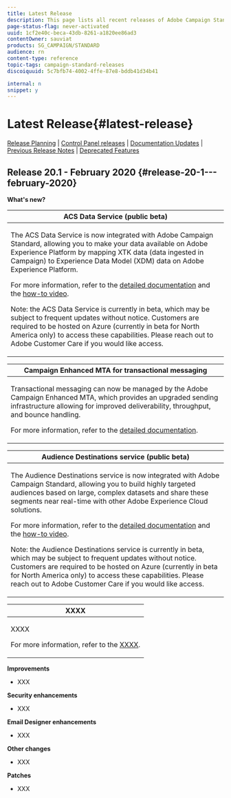 ```yaml
---
title: Latest Release
description: This page lists all recent releases of Adobe Campaign Standard.
page-status-flag: never-activated
uuid: 1cf2e40c-beca-43db-8261-a1820ee86ad3
contentOwner: sauviat
products: SG_CAMPAIGN/STANDARD
audience: rn
content-type: reference
topic-tags: campaign-standard-releases
discoiquuid: 5c7bfb74-4002-4ffe-87e8-bddb41d34b41

internal: n
snippet: y
---
```


# Latest Release{#latest-release}

[Release Planning](https://helpx.adobe.com/campaign/kb/acs-release-planning.html) &#124; [Control Panel releases](https://docs.adobe.com/content/help/en/control-panel/using/release-notes.html) &#124; [Documentation Updates](../../rn/using/documentation-updates.md) &#124; [Previous Release Notes](../../rn/using/release-notes-2019.md) &#124; [Deprecated Features](https://helpx.adobe.com/campaign/kb/acs-deprecated-and-removed-features.html)

## Release 20.1 - February 2020 {#release-20-1---february-2020}

**What's new?**


<table> 
 <thead> 
  <tr> 
   <th> <strong>ACS Data Service (public beta)</strong><br /> </th> 
  </tr> 
 </thead> 
 <tbody> 
  <tr> 
   <td> <p>The ACS Data Service is now integrated with Adobe Campaign Standard, allowing you to make your data available on Adobe Experience Platform by mapping XTK data (data ingested in Campaign) to Experience Data Model (XDM) data on Adobe Experience Platform. </p>
    <p>For more information, refer to the <a href="XXX">detailed documentation</a> and the <a href="XXX">how-to video</a>.</p>
    <p>Note: the ACS Data Service is currently in beta, which may be subject to frequent updates without notice. Customers are required to be hosted on Azure (currently in beta for North America only) to access these capabilities. Please reach out to Adobe Customer Care if you would like access.</p>
   </td> 
  </tr> 
 </tbody> 
</table>

<table> 
 <thead> 
  <tr> 
   <th> <strong>Campaign Enhanced MTA for transactional messaging</strong><br /> </th> 
  </tr> 
 </thead> 
 <tbody> 
  <tr> 
   <td> <p>Transactional messaging can now be managed by the Adobe Campaign Enhanced MTA, which provides an upgraded sending infrastructure allowing for improved deliverability, throughput, and bounce handling.</p>
    <p>For more information, refer to the <a href="https://helpx.adobe.com/campaign/kb/campaign-enhanced-mta.html">detailed documentation</a>.</p>
   </td> 
  </tr> 
 </tbody> 
</table>

<table> 
 <thead> 
  <tr> 
   <th> <strong>Audience Destinations service (public beta)</strong><br /> </th> 
  </tr> 
 </thead> 
 <tbody> 
  <tr> 
   <td> <p>The Audience Destinations service is now integrated with Adobe Campaign Standard, allowing you to build highly targeted audiences based on large, complex datasets and share these segments near real-time with other Adobe Experience Cloud solutions.</p>
    <p>For more information, refer to the <a href="XXX">detailed documentation</a> and the <a href="XXX">how-to video</a>.</p>
    <p>Note: the Audience Destinations service is currently in beta, which may be subject to frequent updates without notice. Customers are required to be hosted on Azure (currently in beta for North America only) to access these capabilities. Please reach out to Adobe Customer Care if you would like access.</p>
   </td> 
  </tr> 
 </tbody> 
</table>

<table> 
 <thead> 
  <tr> 
   <th> <strong>XXXX</strong><br /> </th> 
  </tr> 
 </thead> 
 <tbody> 
  <tr> 
   <td> <p>XXXX</p>
    <p>For more information, refer to the <a href="../../workflow/using/monitoring-workflow-execution.md#filtering-workflows-status">XXXX</a>.</p>
   </td> 
  </tr> 
 </tbody> 
</table>

**Improvements**

* XXX

**Security enhancements**

* XXX

**Email Designer enhancements**

* XXX

**Other changes**

* XXX

**Patches**

* XXX